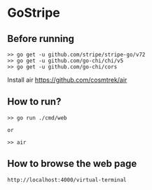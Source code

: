 # GoStripe

## Before running
```
>> go get -u github.com/stripe/stripe-go/v72
>> go get -u github.com/go-chi/chi/v5
>> go get -u github.com/go-chi/cors
```
Install air https://github.com/cosmtrek/air

## How to run?
```
>> go run ./cmd/web

or

>> air
```

## How to browse the web page
```
http://localhost:4000/virtual-terminal
```
